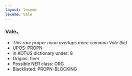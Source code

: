 ```yaml
---
layout: lexeme
lexeme: Vale
---
```


###  Vale₁

* _This rare proper noun overlaps more common *Vale* (lie)_
* UPOS:  PROPN
* in KOTUS dictionary under:  8
* Origins: finer 
* Possible NER class:  ORG
* Blacklisted:  PROPN-BLOCKING

